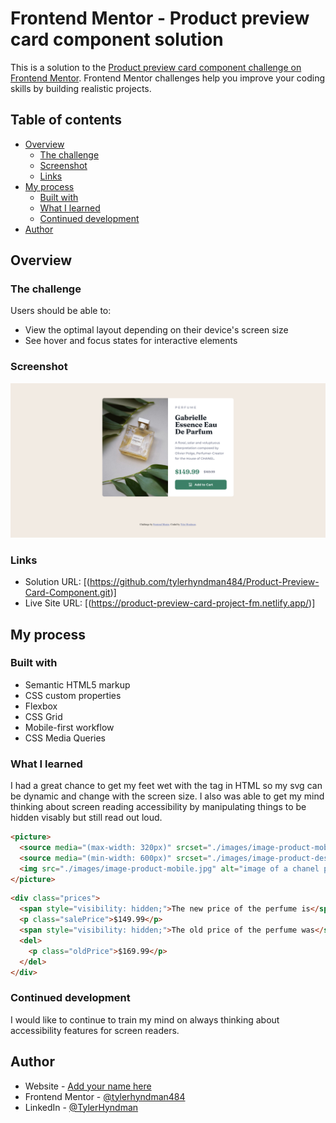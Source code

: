 # Frontend Mentor - Product preview card component solution

This is a solution to the [Product preview card component challenge on Frontend Mentor](https://www.frontendmentor.io/challenges/product-preview-card-component-GO7UmttRfa). Frontend Mentor challenges help you improve your coding skills by building realistic projects. 

## Table of contents

- [Overview](#overview)
  - [The challenge](#the-challenge)
  - [Screenshot](#screenshot)
  - [Links](#links)
- [My process](#my-process)
  - [Built with](#built-with)
  - [What I learned](#what-i-learned)
  - [Continued development](#continued-development)
- [Author](#author)

## Overview

### The challenge

Users should be able to:

- View the optimal layout depending on their device's screen size
- See hover and focus states for interactive elements

### Screenshot

![](./Product-Preview-Card.png)

### Links

- Solution URL: [(https://github.com/tylerhyndman484/Product-Preview-Card-Component.git)]
- Live Site URL: [(https://product-preview-card-project-fm.netlify.app/)]

## My process

### Built with

- Semantic HTML5 markup
- CSS custom properties
- Flexbox
- CSS Grid
- Mobile-first workflow
- CSS Media Queries

### What I learned

I had a great chance to get my feet wet with the <picture> tag in HTML so my svg can be dynamic and change with the screen size. I also was able to get my mind thinking about screen reading accessibility by manipulating things to be hidden visably but still read out loud.

```html
<picture>
  <source media="(max-width: 320px)" srcset="./images/image-product-mobile.jpg">
  <source media="(min-width: 600px)" srcset="./images/image-product-desktop.jpg">
  <img src="./images/image-product-mobile.jpg" alt="image of a chanel perfume bottle">
</picture>
```
```html
<div class="prices">
  <span style="visibility: hidden;">The new price of the perfume is</span>              
  <p class="salePrice">$149.99</p>
  <span style="visibility: hidden;">The old price of the perfume was</span>
  <del>
    <p class="oldPrice">$169.99</p>
  </del>
</div>
```

### Continued development

I would like to continue to train my mind on always thinking about accessibility features for screen readers.

## Author

- Website - [Add your name here](https://www.your-site.com)
- Frontend Mentor - [@tylerhyndman484](https://www.frontendmentor.io/profile/tylerhyndman484)
- LinkedIn - [@TylerHyndman](https://www.linkedin.com/in/tyler-hyndman-11327b140/)
